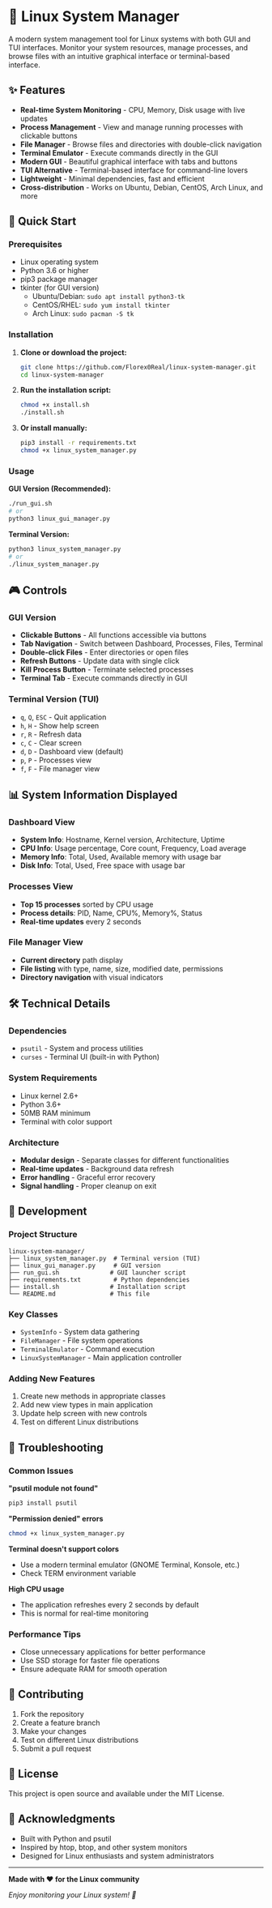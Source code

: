 # 🐧 Linux System Manager

A modern system management tool for Linux systems with both GUI and TUI interfaces. Monitor your system resources, manage processes, and browse files with an intuitive graphical interface or terminal-based interface.

## ✨ Features

- **Real-time System Monitoring** - CPU, Memory, Disk usage with live updates
- **Process Management** - View and manage running processes with clickable buttons
- **File Manager** - Browse files and directories with double-click navigation
- **Terminal Emulator** - Execute commands directly in the GUI
- **Modern GUI** - Beautiful graphical interface with tabs and buttons
- **TUI Alternative** - Terminal-based interface for command-line lovers
- **Lightweight** - Minimal dependencies, fast and efficient
- **Cross-distribution** - Works on Ubuntu, Debian, CentOS, Arch Linux, and more

## 🚀 Quick Start

### Prerequisites
- Linux operating system
- Python 3.6 or higher
- pip3 package manager
- tkinter (for GUI version)
  - Ubuntu/Debian: `sudo apt install python3-tk`
  - CentOS/RHEL: `sudo yum install tkinter`
  - Arch Linux: `sudo pacman -S tk`

### Installation

1. **Clone or download the project:**
   ```bash
   git clone https://github.com/Florex0Real/linux-system-manager.git
   cd linux-system-manager
   ```

2. **Run the installation script:**
   ```bash
   chmod +x install.sh
   ./install.sh
   ```

3. **Or install manually:**
   ```bash
   pip3 install -r requirements.txt
   chmod +x linux_system_manager.py
   ```

### Usage

**GUI Version (Recommended):**
```bash
./run_gui.sh
# or
python3 linux_gui_manager.py
```

**Terminal Version:**
```bash
python3 linux_system_manager.py
# or
./linux_system_manager.py
```

## 🎮 Controls

### GUI Version
- **Clickable Buttons** - All functions accessible via buttons
- **Tab Navigation** - Switch between Dashboard, Processes, Files, Terminal
- **Double-click Files** - Enter directories or open files
- **Refresh Buttons** - Update data with single click
- **Kill Process Button** - Terminate selected processes
- **Terminal Tab** - Execute commands directly in GUI

### Terminal Version (TUI)
- `q`, `Q`, `ESC` - Quit application
- `h`, `H` - Show help screen
- `r`, `R` - Refresh data
- `c`, `C` - Clear screen
- `d`, `D` - Dashboard view (default)
- `p`, `P` - Processes view
- `f`, `F` - File manager view

## 📊 System Information Displayed

### Dashboard View
- **System Info**: Hostname, Kernel version, Architecture, Uptime
- **CPU Info**: Usage percentage, Core count, Frequency, Load average
- **Memory Info**: Total, Used, Available memory with usage bar
- **Disk Info**: Total, Used, Free space with usage bar

### Processes View
- **Top 15 processes** sorted by CPU usage
- **Process details**: PID, Name, CPU%, Memory%, Status
- **Real-time updates** every 2 seconds

### File Manager View
- **Current directory** path display
- **File listing** with type, name, size, modified date, permissions
- **Directory navigation** with visual indicators

## 🛠️ Technical Details

### Dependencies
- `psutil` - System and process utilities
- `curses` - Terminal UI (built-in with Python)

### System Requirements
- Linux kernel 2.6+
- Python 3.6+
- 50MB RAM minimum
- Terminal with color support

### Architecture
- **Modular design** - Separate classes for different functionalities
- **Real-time updates** - Background data refresh
- **Error handling** - Graceful error recovery
- **Signal handling** - Proper cleanup on exit

## 🔧 Development

### Project Structure
```
linux-system-manager/
├── linux_system_manager.py  # Terminal version (TUI)
├── linux_gui_manager.py     # GUI version
├── run_gui.sh              # GUI launcher script
├── requirements.txt         # Python dependencies
├── install.sh              # Installation script
└── README.md               # This file
```

### Key Classes
- `SystemInfo` - System data gathering
- `FileManager` - File system operations
- `TerminalEmulator` - Command execution
- `LinuxSystemManager` - Main application controller

### Adding New Features
1. Create new methods in appropriate classes
2. Add new view types in main application
3. Update help screen with new controls
4. Test on different Linux distributions

## 🐛 Troubleshooting

### Common Issues

**"psutil module not found"**
```bash
pip3 install psutil
```

**"Permission denied" errors**
```bash
chmod +x linux_system_manager.py
```

**Terminal doesn't support colors**
- Use a modern terminal emulator (GNOME Terminal, Konsole, etc.)
- Check TERM environment variable

**High CPU usage**
- The application refreshes every 2 seconds by default
- This is normal for real-time monitoring

### Performance Tips
- Close unnecessary applications for better performance
- Use SSD storage for faster file operations
- Ensure adequate RAM for smooth operation

## 🤝 Contributing

1. Fork the repository
2. Create a feature branch
3. Make your changes
4. Test on different Linux distributions
5. Submit a pull request

## 📝 License

This project is open source and available under the MIT License.

## 🙏 Acknowledgments

- Built with Python and psutil
- Inspired by htop, btop, and other system monitors
- Designed for Linux enthusiasts and system administrators

---

**Made with ❤️ for the Linux community**

*Enjoy monitoring your Linux system! 🐧*
